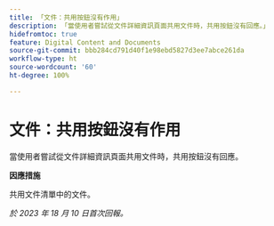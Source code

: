 ```yaml
---
title: 「文件：共用按鈕沒有作用」
description: 「當使用者嘗試從文件詳細資訊頁面共用文件時，共用按鈕沒有回應。」
hidefromtoc: true
feature: Digital Content and Documents
source-git-commit: bbb284cd791d40f1e98ebd5827d3ee7abce261da
workflow-type: ht
source-wordcount: '60'
ht-degree: 100%

---
```



# 文件：共用按鈕沒有作用

當使用者嘗試從文件詳細資訊頁面共用文件時，共用按鈕沒有回應。

**因應措施**

共用文件清單中的文件。

_於 2023 年 18 月 10 日首次回報。_
